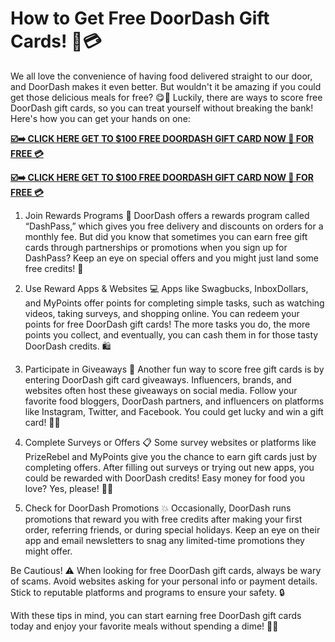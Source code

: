# How to Get Free DoorDash Gift Cards! 🍕💳

We all love the convenience of having food delivered straight to our door, and DoorDash makes it even better. But wouldn't it be amazing if you could get those delicious meals for free? 😋💸 Luckily, there are ways to score free DoorDash gift cards, so you can treat yourself without breaking the bank! Here's how you can get your hands on one:

[**☑️➡️ CLICK HERE GET TO $100 FREE DOORDASH GIFT CARD NOW 📨 FOR FREE 💳**](https://free-gift-card.raj-solution.com/11b4408)

[**☑️➡️ CLICK HERE GET TO $100 FREE DOORDASH GIFT CARD NOW 📨 FOR FREE 💳**](https://free-gift-card.raj-solution.com/11b4408)

1. Join Rewards Programs 🌟
DoorDash offers a rewards program called “DashPass,” which gives you free delivery and discounts on orders for a monthly fee. But did you know that sometimes you can earn free gift cards through partnerships or promotions when you sign up for DashPass? Keep an eye on special offers and you might just land some free credits! 📲

2. Use Reward Apps & Websites 💻
Apps like Swagbucks, InboxDollars, and MyPoints offer points for completing simple tasks, such as watching videos, taking surveys, and shopping online. You can redeem your points for free DoorDash gift cards! The more tasks you do, the more points you collect, and eventually, you can cash them in for those tasty DoorDash credits. 🛍️

3. Participate in Giveaways 🎁
Another fun way to score free gift cards is by entering DoorDash gift card giveaways. Influencers, brands, and websites often host these giveaways on social media. Follow your favorite food bloggers, DoorDash partners, and influencers on platforms like Instagram, Twitter, and Facebook. You could get lucky and win a gift card! 🍔🎉

4. Complete Surveys or Offers 📋
Some survey websites or platforms like PrizeRebel and MyPoints give you the chance to earn gift cards just by completing offers. After filling out surveys or trying out new apps, you could be rewarded with DoorDash credits! Easy money for food you love? Yes, please! 🍕✨

5. Check for DoorDash Promotions 💥
Occasionally, DoorDash runs promotions that reward you with free credits after making your first order, referring friends, or during special holidays. Keep an eye on their app and email newsletters to snag any limited-time promotions they might offer.

Be Cautious! ⚠️
When looking for free DoorDash gift cards, always be wary of scams. Avoid websites asking for your personal info or payment details. Stick to reputable platforms and programs to ensure your safety. 🔒

With these tips in mind, you can start earning free DoorDash gift cards today and enjoy your favorite meals without spending a dime! 🍣🍔
